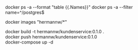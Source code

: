 docker ps -a --format  "table {{.Names}}"
docker ps -a --filter name=^/postgres$

docker images "hermannw/*"

docker build -t hermannw/kundenservice:0.1.0 .  
docker push hermannw/kundenservice:0.1.0  
docker-compose up -d